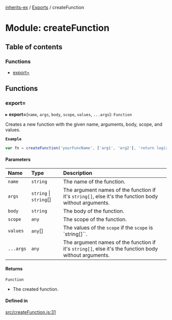 [inherits-ex](../README.md) / [Exports](../modules.md) / createFunction

# Module: createFunction

## Table of contents

### Functions

- [export&#x3D;](createFunction.md#export&#x3D;)

## Functions

### export&#x3D;

▸ **export=**(`name`, `args`, `body`, `scope`, `values`, `...args`): `Function`

Creates a new function with the given name, arguments, body, scope, and values.

**`Example`**

```ts
var fn = createFunction('yourFuncName', ['arg1', 'arg2'], 'return log(arg1+arg2);', {log:console.log.bind(console)});
```

#### Parameters

| Name | Type | Description |
| :------ | :------ | :------ |
| `name` | `string` | The name of the function. |
| `args` | `string` \| `string`[] | The argument names of the function if it's `string[]`, else it's the function body without arguments. |
| `body` | `string` | The body of the function. |
| `scope` | `any` | The scope of the function. |
| `values` | `any`[] | The values of the `scope` if the `scope` is `string[]``. |
| `...args` | `any` | The argument names of the function if it's `string[]`, else it's the function body without arguments. |

#### Returns

`Function`

- The created function.

#### Defined in

[src/createFunction.js:31](https://github.com/snowyu/inherits-ex.js/blob/2bbec9d/src/createFunction.js#L31)
